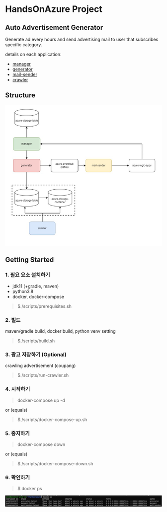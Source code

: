 # HandsOnAzure Project

## Auto Advertisement Generator

Generate ad every hours and send advertising mail to user that subscribes specific category.

details on each application:
- [manager](https://github.com/dksshddl/HandsOnAzure/tree/master/project/manager)
- [generator](https://github.com/dksshddl/HandsOnAzure/tree/master/project/generator)
- [mail-sender](https://github.com/dksshddl/HandsOnAzure/tree/master/project/mail-sender)
- [crawler](https://github.com/dksshddl/HandsOnAzure/tree/master/project/crawler)

## Structure
![structure](./images/structure.jpg)

## Getting Started

### 1. 필요 요소 설치하기

- jdk11 (+gradle, maven)
- python3.8
- docker, docker-compose
> $./scripts/prerequisites.sh
### 2. 빌드
maven/gradle build, docker build, python venv setting
> $./scripts/build.sh
### 3. 광고 저장하기 (Optional)
crawling advertisement (coupang)
> $./scripts/run-crawler.sh
### 4. 시작하기
> docker-compose up -d
>
or (equals)
> $./scripts/docker-compose-up.sh

### 5. 중지하기
> docker-compose down
>
or (equals)
> $./scripts/docker-compose-down.sh
> 

### 6. 확인하기
> $ docker ps

![docker ps](./images/docker.jpg)